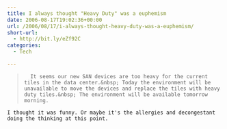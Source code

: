 ```yaml
---
title: I always thought "Heavy Duty" was a euphemism
date: 2006-08-17T19:02:36+00:00
url: /2006/08/17/i-always-thought-heavy-duty-was-a-euphemism/
short-url:
  - http://bit.ly/eZf92C
categories:
  - Tech

---
```

<div class='microid-mailto+http:sha1:de540f903d4615c47760b80df54d9d8c7931447a'>
  <blockquote>
    
      It seems our new SAN devices are too heavy for the current tiles in the data center.&nbsp; Today the environment will be unavailable to move the devices and replace the tiles with heavy duty tiles.&nbsp; The environment will be available tomorrow morning.
    
  </blockquote>
  
  
    I thought it was funny. Or maybe it's the allergies and decongestant doing the thinking at this point.
  
